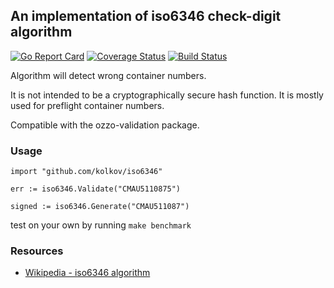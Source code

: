 ## An implementation of iso6346 check-digit algorithm

[![Go Report Card](https://goreportcard.com/badge/github.com/kolkov/iso6346)](https://goreportcard.com/report/github.com/kolkov/iso6346)
[![Coverage Status](https://coveralls.io/repos/github/kolkov/iso6346/badge.svg?branch=master)](https://coveralls.io/github/kolkov/iso6346?branch=master)
[![Build Status](https://travis-ci.com/kolkov/iso6346.svg?branch=master)](https://travis-ci.com/kolkov/iso6346)

Algorithm will detect wrong container numbers.

It is not intended to be a cryptographically secure hash function. It is mostly used for preflight container numbers.

Compatible with the ozzo-validation package.

### Usage ###

```
import "github.com/kolkov/iso6346"

err := iso6346.Validate("CMAU5110875")

signed := iso6346.Generate("CMAU511087")
```

test on your own by running `make benchmark`

### Resources ###

* [Wikipedia - iso6346 algorithm](https://en.wikipedia.org/wiki/ISO_6346)
